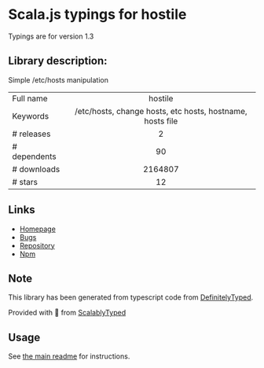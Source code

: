 
# Scala.js typings for hostile

Typings are for version 1.3

## Library description:
Simple /etc/hosts manipulation

|                    |                 |
| ------------------ | :-------------: |
| Full name          | hostile |
| Keywords           | /etc/hosts, change hosts, etc hosts, hostname, hosts file |
| # releases         | 2 |
| # dependents       | 90 |
| # downloads        | 2164807 |
| # stars            | 12 |

## Links
- [Homepage](https://github.com/feross/hostile)
- [Bugs](https://github.com/feross/hostile/issues)
- [Repository](https://github.com/feross/hostile)
- [Npm](https://www.npmjs.com/package/hostile)
    


## Note
This library has been generated from typescript code from [DefinitelyTyped](https://definitelytyped.org).

Provided with :purple_heart: from [ScalablyTyped](https://github.com/oyvindberg/ScalablyTyped)

## Usage
See [the main readme](../../readme.md) for instructions.


